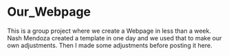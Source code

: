 # Our_Webpage
This is a group project where we create a Webpage in less than a week. Nash Mendoza created a template in one day and we used that to make our own adjustments. Then I made some adjustments before posting it here.
